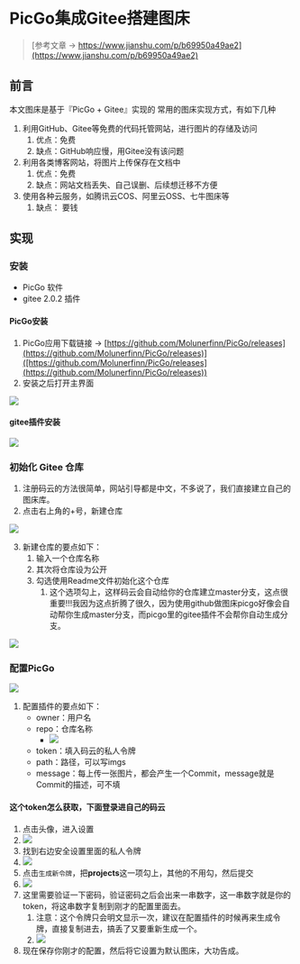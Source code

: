 # PicGo集成Gitee搭建图床

> [参考文章 -> https://www.jianshu.com/p/b69950a49ae2](https://www.jianshu.com/p/b69950a49ae2)

## 前言
本文图床是基于『PicGo + Gitee』实现的
常用的图床实现方式，有如下几种

1. 利用GitHub、Gitee等免费的代码托管网站，进行图片的存储及访问 
   1. 优点：免费
   2. 缺点：GitHub响应慢，用Gitee没有该问题
2. 利用各类博客网站，将图片上传保存在文档中 
   1. 优点：免费
   2. 缺点：网站文档丢失、自己误删、后续想迁移不方便
3. 使用各种云服务，如腾讯云COS、阿里云OSS、七牛图床等 
   1. 缺点： 要钱
## 实现
### 安装

- PicGo 软件
- gitee 2.0.2 插件
#### PicGo安装

1.  PicGo应用下载链接 -> [https://github.com/Molunerfinn/PicGo/releases](https://github.com/Molunerfinn/PicGo/releases)]([https://github.com/Molunerfinn/PicGo/releases](https://github.com/Molunerfinn/PicGo/releases)) 
2.  安装之后打开主界面 

![](https://eden-notes-pic-hosting.oss-cn-shenzhen.aliyuncs.com/notes/images/20240304003537.png#id=PUG5G&originHeight=450&originWidth=800&originalType=binary&ratio=1&rotation=0&showTitle=false&status=done&style=none&title=)
#### gitee插件安装
![](https://eden-notes-pic-hosting.oss-cn-shenzhen.aliyuncs.com/notes/images/20240304003600.png#id=hdfYu&originHeight=450&originWidth=800&originalType=binary&ratio=1&rotation=0&showTitle=false&status=done&style=none&title=)
### 初始化 Gitee 仓库

1.  注册码云的方法很简单，网站引导都是中文，不多说了，我们直接建立自己的图床库。 
2.  点击右上角的+号，新建仓库 

![](https://eden-notes-pic-hosting.oss-cn-shenzhen.aliyuncs.com/notes/images/20240304003621.png#id=t1mfO&originHeight=230&originWidth=313&originalType=binary&ratio=1&rotation=0&showTitle=false&status=done&style=none&title=)

3. 新建仓库的要点如下： 
   1. 输入一个仓库名称
   2. 其次将仓库设为公开
   3. 勾选使用Readme文件初始化这个仓库 
      1. 这个选项勾上，这样码云会自动给你的仓库建立master分支，这点很重要!!!我因为这点折腾了很久，因为使用github做图床picgo好像会自动帮你生成master分支，而picgo里的gitee插件不会帮你自动生成分支。

![](https://eden-notes-pic-hosting.oss-cn-shenzhen.aliyuncs.com/notes/images/20240304003645.png#id=ck21m&originHeight=848&originWidth=730&originalType=binary&ratio=1&rotation=0&showTitle=false&status=done&style=none&title=)
### 配置PicGo
![](https://eden-notes-pic-hosting.oss-cn-shenzhen.aliyuncs.com/notes/images/20240304003709.png#id=MTWAj&originHeight=450&originWidth=800&originalType=binary&ratio=1&rotation=0&showTitle=false&status=done&style=none&title=)

1. 配置插件的要点如下： 
   - owner：用户名
   - repo：仓库名称 
      - ![](https://eden-notes-pic-hosting.oss-cn-shenzhen.aliyuncs.com/notes/images/20240304003729.png#id=CESYa&originHeight=75&originWidth=529&originalType=binary&ratio=1&rotation=0&showTitle=false&status=done&style=none&title=)
   - token：填入码云的私人令牌
   - path：路径，可以写imgs
   - message：每上传一张图片，都会产生一个Commit，message就是Commit的描述，可不填
#### 这个token怎么获取，下面登录进自己的码云

1.  点击头像，进入设置 
   1. ![](https://eden-notes-pic-hosting.oss-cn-shenzhen.aliyuncs.com/notes/images/20240304003753.png#id=b0KeV&originHeight=227&originWidth=137&originalType=binary&ratio=1&rotation=0&showTitle=false&status=done&style=none&title=)
2.  找到右边安全设置里面的私人令牌 
   1. ![](https://eden-notes-pic-hosting.oss-cn-shenzhen.aliyuncs.com/notes/images/20240304003815.png#id=DXKz4&originHeight=213&originWidth=226&originalType=binary&ratio=1&rotation=0&showTitle=false&status=done&style=none&title=)
3.  点击`生成新令牌`，把**projects**这一项勾上，其他的不用勾，然后提交 
   1. ![](https://eden-notes-pic-hosting.oss-cn-shenzhen.aliyuncs.com/notes/images/20240304003837.png#id=uuvRz&originHeight=448&originWidth=530&originalType=binary&ratio=1&rotation=0&showTitle=false&status=done&style=none&title=)
   2. 这里需要验证一下密码，验证密码之后会出来一串数字，这一串数字就是你的token，将这串数字复制到刚才的配置里面去。 
      1. 注意：这个令牌只会明文显示一次，建议在配置插件的时候再来生成令牌，直接复制进去，搞丢了又要重新生成一个。
      2. ![](https://eden-notes-pic-hosting.oss-cn-shenzhen.aliyuncs.com/notes/images/20240304003900.png#id=CS7MF&originHeight=309&originWidth=458&originalType=binary&ratio=1&rotation=0&showTitle=false&status=done&style=none&title=)
4.  现在保存你刚才的配置，然后将它设置为默认图床，大功告成。 
